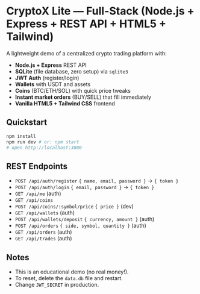 # CryptoX Lite — Full-Stack (Node.js + Express + REST API + HTML5 + Tailwind)


A lightweight demo of a centralized crypto trading platform with:


- **Node.js + Express** REST API
- **SQLite** (file database, zero setup) via `sqlite3`
- **JWT Auth** (register/login)
- **Wallets** with USDT and assets
- **Coins** (BTC/ETH/SOL) with quick price tweaks
- **Instant market orders** (BUY/SELL) that fill immediately
- **Vanilla HTML5 + Tailwind CSS** frontend


## Quickstart


```bash
npm install
npm run dev # or: npm start
# open http://localhost:3000
```


## REST Endpoints


- `POST /api/auth/register` `{ name, email, password }` → `{ token }`
- `POST /api/auth/login` `{ email, password }` → `{ token }`
- `GET /api/me` (auth)
- `GET /api/coins`
- `POST /api/coins/:symbol/price` `{ price }` (dev)
- `GET /api/wallets` (auth)
- `POST /api/wallets/deposit` `{ currency, amount }` (auth)
- `POST /api/orders` `{ side, symbol, quantity }` (auth)
- `GET /api/orders` (auth)
- `GET /api/trades` (auth)


## Notes
- This is an educational demo (no real money!).
- To reset, delete the `data.db` file and restart.
- Change `JWT_SECRET` in production.